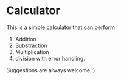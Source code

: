 # Calculator
This is a simple calculator that can perform 
1. Addition
2. Substraction
3. Multiplication
4. division with error handling.

Suggestions are always welcome :)
